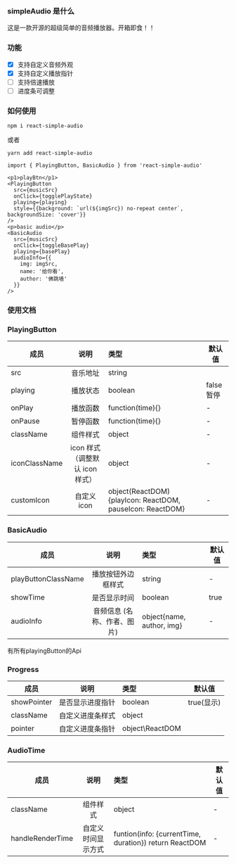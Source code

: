 ### simpleAudio 是什么
这是一款开源的超级简单的音频播放器。开箱即食！！

### 功能

- [x] 支持自定义音频外观
- [x] 支持自定义播放指针
- [ ] 支持倍速播放
- [ ] 进度条可调整

### 如何使用

```
npm i react-simple-audio
```

或者

```
yarn add react-simple-audio
```

```
import { PlayingButton, BasicAudio } from 'react-simple-audio'

<p1>playBtn</p1>
<PlayingButton 
  src={musicSrc} 
  onClick={togglePlayState} 
  playing={playing} 
  style={{background: `url(${imgSrc}) no-repeat center`, backgroundSize: 'cover'}}
/>
<p>basic audio</p>
<BasicAudio 
  src={musicSrc}         
  onClick={toggleBasePlay} 
  playing={basePlay} 
  audioInfo={{
    img: imgSrc,
    name: '给你看',
    author: '佛跳墙'
  }}
/>
```

### 使用文档
### PlayingButton

| 成员          |              说明               | 类型                                                      | 默认值     |
| ------------- | :-----------------------------: | :-------------------------------------------------------- | ---------- |
| src           |            音乐地址             | string                                                    |            |
| playing       |            播放状态             | boolean                                                   | false 暂停 |
| onPlay        |            播放函数             | function(time){}                                          | -          |
| onPause       |            暂停函数             | function(time){}                                          | -          |
| className     |            组件样式             | object                                                    | -          |
| iconClassName | icon 样式（调整默认 icon 样式） | object                                                    | -          |
| customIcon    |           自定义 icon           | object(ReactDOM){playIcon: ReactDOM, pauseIcon: ReactDOM} | -          | 

### BasicAudio

| 成员      |         说明          | 类型         | 默认值      |
| --------- | :-------------------: | :----------- | ----------- |
| playButtonClassName       |       播放按钮外边框样式       | string       | -           |
| showTime       |       是否显示时间       | boolean       | true          |
| audioInfo       |       音频信息 (名称、作者、图片)      | object{name, author, img}       | -          |

有所有playingButton的Api

### Progress

| 成员        |       说明       | 类型            | 默认值     |
| ----------- | :--------------: | :-------------- | ---------- |
| showPointer | 是否显示进度指针 | boolean         | true(显示) |
| className   | 自定义进度条样式 | object          |            |
| pointer     | 自定义进度条指针 | object\ReactDOM |            |

### AudioTime

| 成员          |              说明               | 类型                                                      | 默认值     |
| ------------- | :-----------------------------: | :-------------------------------------------------------- | ---------- |
| className     |            组件样式             | object                                                    | -          |
| handleRenderTime | 自定义时间显示方式 | funtion(info: {currentTime, duration})  return ReactDOM                 | -          |




